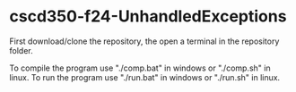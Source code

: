 # cscd350-f24-UnhandledExceptions

First download/clone the repository, the open a terminal in the repository folder.

To compile the program use "./comp.bat" in windows or "./comp.sh" in linux.
To run the program use "./run.bat" in windows or "./run.sh" in linux.
